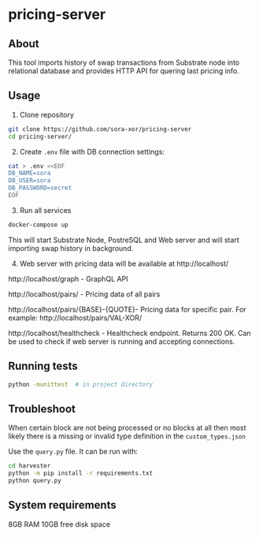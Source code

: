 # pricing-server

## About
This tool imports history of swap transactions from Substrate node into relational database and provides HTTP API for quering last pricing info.

## Usage

1. Clone repository
```bash
git clone https://github.com/sora-xor/pricing-server
cd pricing-server/
```

2. Create `.env` file with DB connection settings:

```bash
cat > .env <<EOF
DB_NAME=sora
DB_USER=sora
DB_PASSWORD=secret
EOF
```

3. Run all services
```bash
docker-compose up
```
This will start Substrate Node, PostreSQL and Web server and will start importing swap history in background.

4. Web server with pricing data will be available at http://localhost/

http://localhost/graph - GraphQL API

http://localhost/pairs/ - Pricing data of all pairs

http://localhost/pairs/{BASE}-{QUOTE}- Pricing data for specific pair. For example: http://localhost/pairs/VAL-XOR/

http://localhost/healthcheck - Healthcheck endpoint. Returns 200 OK. Can be used to check if web server is running and accepting connections.

## Running tests

```bash
python -munittest  # in project directory
```

## Troubleshoot
When certain block are not being processed or no blocks at all then most likely there is a missing or invalid type definition in the `custom_types.json`

Use the `query.py` file. It can be run with:
```bash
cd harvester
python -m pip install -r requirements.txt
python query.py
```


## System requirements

8GB RAM
10GB free disk space
